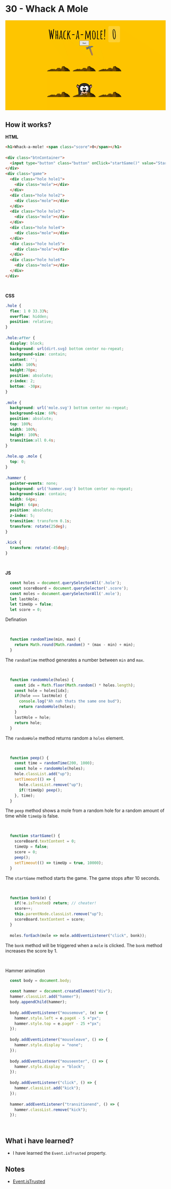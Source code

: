 # 30 - Whack A Mole

![](https://github.com/erhanersoz/JavaScript30/blob/master/Screenshots/demo_30.gif?raw=true)

## How it works?

**HTML**

```html
<h1>Whack-a-mole! <span class="score">0</span></h1>

<div class="btnContainer">
  <input type="button" class="button" onClick="startGame()" value="Start">
</div>
<div class="game">
  <div class="hole hole1">
    <div class="mole"></div>
  </div>
  <div class="hole hole2">
    <div class="mole"></div>
  </div>
  <div class="hole hole3">
    <div class="mole"></div>
  </div>
  <div class="hole hole4">
    <div class="mole"></div>
  </div>
  <div class="hole hole5">
    <div class="mole"></div>
  </div>
  <div class="hole hole6">
    <div class="mole"></div>
  </div>
</div>
```
<br/>

**CSS**

```css
.hole {
  flex: 1 0 33.33%;
  overflow: hidden;
  position: relative;
}

.hole:after {
  display: block;
  background: url(dirt.svg) bottom center no-repeat;
  background-size: contain;
  content: '';
  width: 100%;
  height:70px;
  position: absolute;
  z-index: 2;
  bottom: -30px;
}

.mole {
  background: url('mole.svg') bottom center no-repeat;
  background-size: 60%;
  position: absolute;
  top: 100%;
  width: 100%;
  height: 100%;
  transition:all 0.4s;
}

.hole.up .mole {
  top: 0;
}

.hammer {
  pointer-events: none;
  background: url('hammer.svg') bottom center no-repeat;
  background-size: contain;
  width: 64px;
  height: 64px;
  position: absolute;
  z-index: 5;
  transition: transform 0.1s;
  transform: rotate(25deg);
}

.kick {
  transform: rotate(-45deg);
}
```
<br/>

**JS**

```js
  const holes = document.querySelectorAll('.hole');
  const scoreBoard = document.querySelector('.score');
  const moles = document.querySelectorAll('.mole');
  let lastHole;
  let timeUp = false;
  let score = 0;
```
Defination

<br/>

```js
  function randomTime(min, max) {
    return Math.round(Math.random() * (max - min) + min);
  }
```
The `randomTime` method generates a number between `min` and `max`.

<br/>

```js
  function randomHole(holes) {
    const idx = Math.floor(Math.random() * holes.length);
    const hole = holes[idx];
    if(hole === lastHole) {
      console.log("Ah nah thats the same one bud");
      return randomHole(holes);
    }
    lastHole = hole;
    return hole;
  }
```
The `randomHole` method returns random a `holes` element.

<br/>

```js
  function peep() {
    const time = randomTime(200, 1000);
    const hole = randomHole(holes);
    hole.classList.add("up");
    setTimeout(() => {
      hole.classList.remove("up");
      if(!timeUp) peep();
    }, time);
  }
```
The `peep` method shows a mole from a random hole for a random amount of time while `timeUp` is false.

<br/>

```js
  function startGame() {
    scoreBoard.textContent = 0;
    timeUp = false;
    score = 0;
    peep();
    setTimeout(() => timeUp = true, 10000);
  }
```
The `startGame` method starts the game. The game stops after 10 seconds.

<br/>

```js
  function bonk(e) {
    if(!e.isTrusted) return; // cheater!
    score++;
    this.parentNode.classList.remove("up");
    scoreBoard.textContent = score;
  }

  moles.forEach(mole => mole.addEventListener("click", bonk));
```
The `bonk` method will be triggered when a `mole` is clicked. The `bonk` method increases the score by 1.

<br/>

Hammer animation

```js
  const body = document.body;

  const hammer = document.createElement("div");
  hammer.classList.add("hammer");
  body.appendChild(hammer);

  body.addEventListener("mousemove", (e) => {
    hammer.style.left = e.pageX - 5 +"px";
    hammer.style.top = e.pageY - 25 +"px";
  });

  body.addEventListener("mouseleave", () => {
    hammer.style.display = "none";
  });

  body.addEventListener("mouseenter", () => {
    hammer.style.display = "block";
  });

  body.addEventListener("click", () => {
    hammer.classList.add("kick");
  });

  hammer.addEventListener("transitionend", () => {
    hammer.classList.remove("kick");
  });
```

<br/>

## What i have learned?

- I have learned the `Event.isTrusted` property.


## Notes

- [Event.isTrusted](https://developer.mozilla.org/en-US/docs/Web/API/Event/isTrusted)
